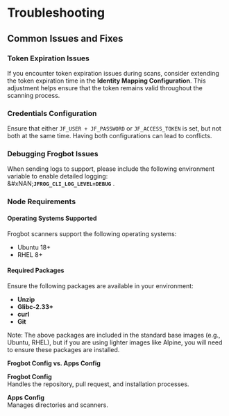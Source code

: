 # Troubleshooting

## **Common Issues and Fixes**

### **Token Expiration Issues**

If you encounter token expiration issues during scans, consider extending the token expiration time in the **Identity Mapping Configuration**. This adjustment helps ensure that the token remains valid throughout the scanning process.

### **Credentials Configuration**

Ensure that either `JF_USER + JF_PASSWORD` or `JF_ACCESS_TOKEN` is set, but not both at the same time. Having both configurations can lead to conflicts.

### **Debugging Frogbot Issues**

When sending logs to support, please include the following environment variable to enable detailed logging:\
&#xNAN;**`JFROG_CLI_LOG_LEVEL=DEBUG`** .

### **Node Requirements**

#### **Operating Systems Supported**

Frogbot scanners support the following operating systems:

* Ubuntu 18+
* RHEL 8+

#### **Required Packages**&#x20;

Ensure the following packages are available in your environment:

* **Unzip**
* **Glibc-2.33+**
* **curl**
* **Git**

Note: The above packages are included in the standard base images (e.g., Ubuntu, RHEL), but if you are using lighter images like Alpine, you will need to ensure these packages are installed.

**Frogbot Config vs. Apps Config**

**Frogbot Config**\
Handles the repository, pull request, and installation processes.

**Apps Config**\
Manages directories and scanners.
